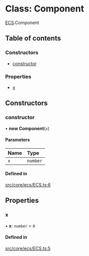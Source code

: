 # Class: Component

[ECS](../modules/ECS.md).Component

## Table of contents

### Constructors

- [constructor](ECS.Component.md#constructor)

### Properties

- [x](ECS.Component.md#x)

## Constructors

### constructor

• **new Component**(`x`)

#### Parameters

| Name | Type |
| :------ | :------ |
| `x` | `number` |

#### Defined in

[src/core/ecs/ECS.ts:6](https://github.com/hxg2050/hxg/blob/c8b326a/src/core/ecs/ECS.ts#L6)

## Properties

### x

• **x**: `number` = `0`

#### Defined in

[src/core/ecs/ECS.ts:5](https://github.com/hxg2050/hxg/blob/c8b326a/src/core/ecs/ECS.ts#L5)
